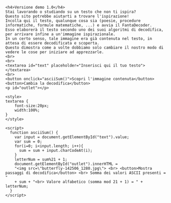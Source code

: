 <html>
  <body>
    
    <h4>Versione demo 1.0</h4>
    Stai lavorando o studiando su un testo che non ti ispira? 
    Questo sito potrebbe aiutarti a trovare l'ispirazione!
    Incolla qui il testo, qualunque cosa sia (poesie, procedure informatiche, formule matematiche, ...) e avvia il FantaDecoder. 
    Esso elaborerà il testo secondo uno dei suoi algoritmi di decodifica, per arrivare infine a un'immagine ispirazionale. 
    In un certo senso, tale immagine era già contenuta nel testo, in attesa di essere decodificata e scoperta. 
    Questo dimostra come a volte dobbiamo solo cambiare il nostro modo di vedere le cose per iniziare ad apprezzarle.
    <br>
    <br>
    <textarea id="text" placeholder="Inserisci qui il tuo testo"></textarea>
    <br>
    <button onclick="asciiSum()">Scopri l'immagine contenuta</button>
    <button>Cambia la decodifica</button>
    <p id="outlet"></p>
    
    <style>
    textarea {
        font-size:20px;
        width:100%;
    }
    </style>

    <script>
      function asciiSum() {
        var input = document.getElementById("text").value;
        var sum = 0;
        for(i=0; i<input.length; i++){
          sum = sum + input.charCodeAt(i);
        }
        letterNum = sum%21 + 1;
        document.getElementById("outlet").innerHTML = 
        "<img src=\"butterfly-142506_1280.jpg\"> <br> <button>Mostra passaggi di decodifica</button> <br> Somma dei valori ASCII presenti = "
        + sum + "<br> Valore alfabetico (somma mod 21 + 1) = " + letterNum;
      }
    </script>

  </body>
</html>
